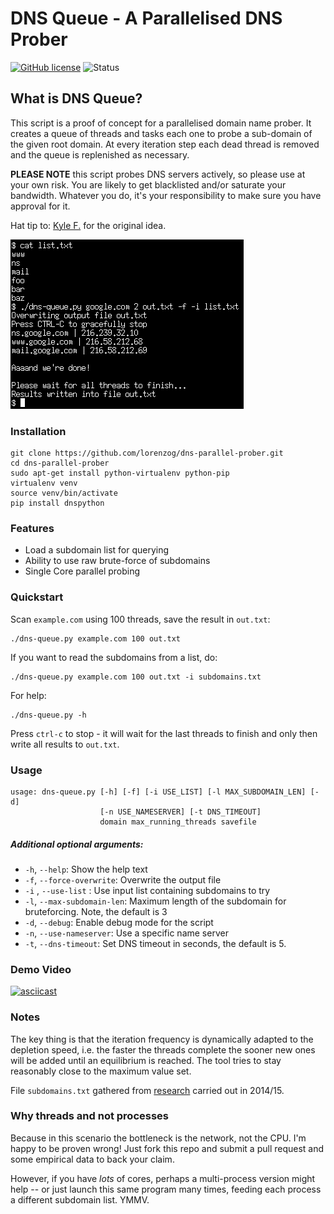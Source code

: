 DNS Queue - A Parallelised DNS Prober
=================================
[![GitHub license](https://img.shields.io/badge/license-GNU%20GENERAL%20PUBLIC%20LICENSE-blue.svg)](https://github.com/PentestLimited/dns-parallel-prober/blob/master/LICENSE) ![Status](https://img.shields.io/badge/DNS--Queue-Built-brightgreen.svg)

## What is DNS Queue?
This script is a proof of concept for a parallelised domain name prober. It creates a queue of threads and tasks each one to probe a sub-domain of the given root domain. At every iteration step each dead thread is removed and the queue is replenished as necessary.

**PLEASE NOTE** this script probes DNS servers actively, so please use at your own risk. You are likely to get blacklisted and/or saturate your bandwidth. Whatever you do, it's your responsibility to make sure you have approval for it.

Hat tip to: [Kyle F.](https://github.com/radman404) for the original idea.

![Demo Screenshot](screenshot.png?raw=true "Usage example")

### Installation
    git clone https://github.com/lorenzog/dns-parallel-prober.git
    cd dns-parallel-prober
    sudo apt-get install python-virtualenv python-pip
    virtualenv venv
    source venv/bin/activate
    pip install dnspython

### Features
- Load a subdomain list for querying
- Ability to use raw brute-force of subdomains
- Single Core parallel probing

### Quickstart

Scan `example.com` using 100 threads, save the result in `out.txt`:

    ./dns-queue.py example.com 100 out.txt

If you want to read the subdomains from a list, do:

    ./dns-queue.py example.com 100 out.txt -i subdomains.txt

For help:

    ./dns-queue.py -h


Press `ctrl-c` to stop - it will wait for the last threads to finish and only then write all results to `out.txt`.

### Usage
````
usage: dns-queue.py [-h] [-f] [-i USE_LIST] [-l MAX_SUBDOMAIN_LEN] [-d]
                    [-n USE_NAMESERVER] [-t DNS_TIMEOUT]
                    domain max_running_threads savefile
````


##### Additional optional arguments:
- `-h`, `--help`: Show the help text
- `-f`, `--force-overwrite`: Overwrite the output file 
- `-i` , `--use-list` : Use input list containing subdomains to try
- `-l`, `--max-subdomain-len`: Maximum length of the subdomain for bruteforcing. Note, the default is 3
- `-d`, `--debug`: Enable debug mode for the script
- `-n`, `--use-nameserver`: Use a specific name server
- `-t`, `--dns-timeout`: Set DNS timeout in seconds, the default is 5.


### Demo Video
[![asciicast](https://asciinema.org/a/16teprhj9hykzrl8hmtyrte2k.png)](https://asciinema.org/a/16teprhj9hykzrl8hmtyrte2k)

### Notes

The key thing is that the iteration frequency is dynamically adapted to the depletion speed, i.e. the faster the threads complete the sooner new ones will be added until an equilibrium is reached. The tool tries to stay reasonably close to the maximum value set.

File `subdomains.txt` gathered from [research](http://haxpo.nl/haxpo2015ams/wp-content/uploads/sites/4/2015/04/D1-P.-Mason-K.-Flemming-A.-Gill-All-Your-Hostnames-Are-Belong-to-Us.pdf) carried out in 2014/15.

### Why threads and not processes

Because in this scenario the bottleneck is the network, not the CPU. I'm happy to be proven wrong! Just fork this repo and submit a pull request and some empirical data to back your claim.

However, if you have *lots* of cores, perhaps a multi-process version might help -- or just launch this same program many times, feeding each process a different subdomain list. YMMV.


